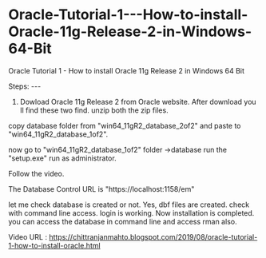# Oracle-Tutorial-1---How-to-install-Oracle-11g-Release-2-in-Windows-64-Bit
Oracle Tutorial 1 - How to install Oracle 11g Release 2 in Windows 64 Bit


Steps: ---
1. Dowload Oracle 11g Release 2 from Oracle website.
 After download you ll find these two find.
 unzip both the zip files.

 copy database folder from "win64_11gR2_database_2of2" and paste to "win64_11gR2_database_1of2".

 now go to "win64_11gR2_database_1of2" folder ->database
 run the "setup.exe" run as administrator.
 
 Follow the video.

 The Database Control URL is "https://localhost:1158/em"

 let me check database is created or not.
 Yes, dbf files are created.
 check with command line access.
 login is working.
 Now installation is completed. you can access the database in command line and access rman also.
 
 Video URL : https://chittranjanmahto.blogspot.com/2019/08/oracle-tutorial-1-how-to-install-oracle.html
